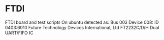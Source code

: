 # FTDI
FTDI board and test scripts
On ubuntu detected as: Bus 003 Device 008: ID 0403:6010 Future Technology Devices International, Ltd FT2232C/D/H Dual UART/FIFO IC
